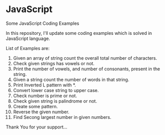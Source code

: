 # JavaScript
Some JavaScript Coding Examples

In this repository, I'll update some coding examples which is solved in JavaScript language.

List of Examples are:

1. Given an array of string count the overall total number of characters.
2. Check given strings has vowels or not.
3. Print the number of vowels, and number of consonants, present in the string.
4. Given a string count the number of words in that string.
5. Print Inverted L pattern with *.
6. Convert lower case string to upper case.
7. Check number is prime or not.
8. Check given string is palindrome or not.
9. Create some pattern.
10. Reverse the given number.
11. Find Secong largest number in given numbers.



Thank You for your support... 
